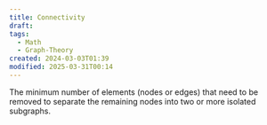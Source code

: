 ```yaml
---
title: Connectivity
draft: 
tags:
  - Math
  - Graph-Theory
created: 2024-03-03T01:39
modified: 2025-03-31T00:14
---
```

The minimum number of elements (nodes or edges) that need to be removed to separate the remaining nodes into two or more isolated subgraphs. 

